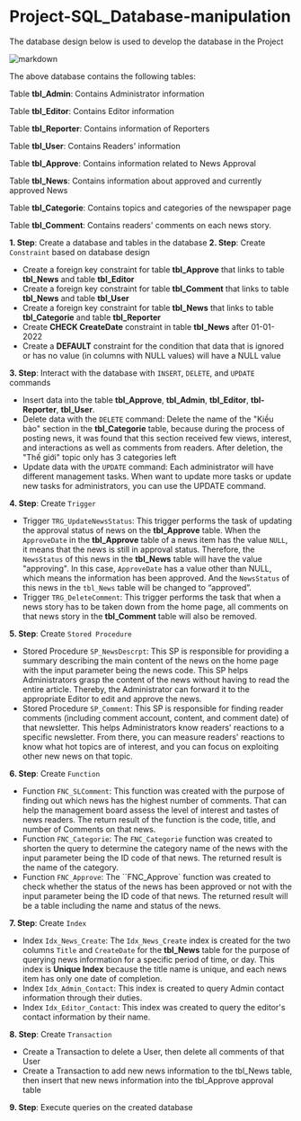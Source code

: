 # Project-SQL_Database-manipulation
The database design below is used to develop the database in the Project

![markdown](https://drive.google.com/file/d/1qzuWX-WNGKmLGj8-HuD12Oe-dpodbsWh/view?usp=sharing)

The above database contains the following tables:

Table **tbl_Admin**: Contains Administrator information

Table **tbl_Editor**: Contains Editor information

Table **tbl_Reporter**: Contains information of Reporters

Table **tbl_User**: Contains Readers' information

Table **tbl_Approve**: Contains information related to News Approval

Table **tbl_News**: Contains information about approved and currently approved News

Table **tbl_Categorie**: Contains topics and categories of the newspaper page

Table **tbl_Comment**: Contains readers' comments on each news story.

**1. Step**: Create a database and tables in the database
**2. Step**: Create `Constraint` based on database design
  * Create a foreign key constraint for table **tbl_Approve** that links to table **tbl_News** and table **tbl_Editor**
  * Create a foreign key constraint for table **tbl_Comment** that links to table **tbl_News** and table **tbl_User**
  * Create a foreign key constraint for table **tbl_News** that links to table **tbl_Categorie** and table **tbl_Reporter**
  * Create **CHECK CreateDate** constraint in table **tbl_News** after 01-01-2022
  * Create a **DEFAULT** constraint for the condition that data that is ignored or has no value (in columns with NULL values) will have a NULL value

**3. Step**: Interact with the database with `INSERT`, `DELETE`, and `UPDATE` commands
   * Insert data into the table **tbl_Approve**, **tbl_Admin**, **tbl_Editor**, **tbl-Reporter**, **tbl_User**.
   * Delete data with the `DELETE` command: Delete the name of the "Kiều bào" section in the **tbl_Categorie** table, because during the process of posting news, it was found that this section received few views, interest, and interactions as well as comments from readers. After deletion, the "Thế giới" topic only has 3 categories left
   * Update data with the `UPDATE` command: Each administrator will have different management tasks. When want to update more tasks or update new tasks for administrators, you can use the UPDATE command.

**4. Step**: Create `Trigger`
   * Trigger `TRG_UpdateNewsStatus`: This trigger performs the task of updating the approval status of news on the **tbl_Approve** table. When the `ApproveDate` in the **tbl_Approve** table of a news item has the value `NULL`, it means that the news is still in approval status. Therefore, the `NewsStatus` of this news in the **tbl_News** table will have the value "approving". In this case, `ApproveDate` has a value other than NULL, which means the information has been approved. And the `NewsStatus` of this news in the `tbl_News` table will be changed to “approved”.
   * Trigger `TRG_DeleteComment`: This trigger performs the task that when a news story has to be taken down from the home page, all comments on that news story in the **tbl_Comment** table will also be removed.
  
**5. Step**: Create `Stored Procedure`
   * Stored Procedure `SP_NewsDescrpt`: This SP is responsible for providing a summary describing the main content of the news on the home page with the input parameter being the news code. This SP helps Administrators grasp the content of the news without having to read the entire article. Thereby, the Administrator can forward it to the appropriate Editor to edit and approve the news.
   * Stored Procedure `SP_Comment`: This SP is responsible for finding reader comments (including comment account, content, and comment date) of that newsletter. This helps Administrators know readers' reactions to a specific newsletter. From there, you can measure readers' reactions to know what hot topics are of interest, and you can focus on exploiting other new news on that topic.
  
**6. Step**: Create `Function`
  * Function `FNC_SLComment`: This function was created with the purpose of finding out which news has the highest number of comments. That can help the management board assess the level of interest and tastes of news readers. The return result of the function is the code, title, and number of Comments on that news.
  * Function `FNC_Categorie`: The `FNC_Categorie` function was created to shorten the query to determine the category name of the news with the input parameter being the ID code of that news. The returned result is the name of the category.
  * Function `FNC_Approve`: The ``FNC_Approve` function was created to check whether the status of the news has been approved or not with the input parameter being the ID code of that news. The returned result will be a table including the name and status of the news.

**7. Step**: Create `Index`
   * Index `Idx_News_Create`: The `Idx_News_Create` index is created for the two columns `Title` and `CreateDate` for the **tbl_News** table for the purpose of querying news information for a specific period of time, or day. This index is **Unique Index** because the title name is unique, and each news item has only one date of completion.
   * Index `Idx_Admin_Contact`: This index is created to query Admin contact information through their duties.
   * Index `Idx_Editor_Contact`: This index was created to query the editor's contact information by their name.

**8. Step**: Create `Transaction`
   * Create a Transaction to delete a User, then delete all comments of that User
   * Create a Transaction to add new news information to the tbl_News table, then insert that new news information into the tbl_Approve approval table

**9. Step**: Execute queries on the created database

